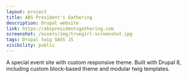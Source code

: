 ```yaml
---
layout: project
title: ABS President's Gathering
description: Drupal website
link: https://abspresidentsgathering.com
screenshot: /assets/img/truegirl-screenshot.jpg
tags: Drupal twig SASS JS 
visibility: public
---
```


A special event site with custom responsive theme. Built with Drupal 8, including custom block-based theme and modular twig templates.